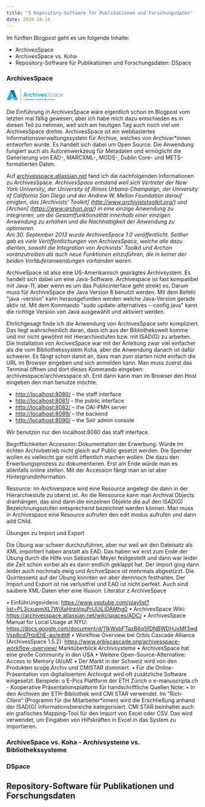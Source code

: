 ```yaml
---
title: "5 Repository-Software für Publikationen und Forschungsdaten"
date: 2020-10-16
---
```



Im fünften Blogpost geht es um folgende Inhalte:
* ArchivesSpace
* ArchivesSpace vs. Koha
* Repository-Software für Publikationen und Forschungsdaten: DSpace

### ArchivesSpace
<img alt="ArchivesSpace" src="https://github.com/stemorit/BAIN-Lerntagebuch/blob/master/_posts/img005%20ArchiveSpaceLogo.png?raw=true" width="30%"/>

Die Einführung in ArchivesSpace wäre eigentlich schon im Blogpost vom letzten mal fällig gewesen, aber ich habe mich dazu entschieden es in diesen Teil zu nehmen, weil sich am heutigen Tag auch noch viel um ArchivesSpace drehte. 
ArchivesSpace ist ein webbasiertes Informationsverwaltungssystem für Archive, welches von Archivar\*innen entworfen wurde. Es handelt sich dabei um Open Source. Die Anwendung fungiert auch als Autorenwerkzeug für Metadaten und ermöglicht die Generierung von EAD-, MARCXML-, MODS-, Dublin Core- und METS-formatierten Daten. 

Auf [archivesspace.atlassian.net](https://archivesspace.atlassian.net/wiki/spaces/ADC/overview) fand ich die nachfolgenden Informationen zu ArchivesSpace. *ArchivesSpace entstand weil sich Vertreter der New York University, der University of Illinois Urbana-Champaign, der University of California San Diego und der Andrew W. Mellon Foundation darauf einigten, das [Archivists' Toolkit] (http://www.archiviststoolkit.org/)  und [Archon] (https://www.archon.org/) in eine einzige Anwendung zu integrieren, um die Gesamtfunktionalität innerhalb einer einzigen Anwendung zu erhöhen und die Nachhaltigkeit der Anwendung zu optimieren.   
Am 30. September 2013 wurde ArchivesSpace 1.0 veröffentlicht.  Seither gab es viele Veröffentlichungen von ArchivesSpace, welche alle dazu dienten, sowohl die Integration von Archivists' Toolkit und Archon voranzutreiben als auch neue Funktionen einzuführen, die in keiner der beiden Vorläuferanwendungen vorhanden waren.*

ArchiveSpace ist also eine US-Amerikanisch geprägtes Archivsystem. Es handelt sich dabei um eine Java-Software. Archivespace ist fast kompatibel mit Java-11, aber wenn es um das Publicinterface geht streikt es. Darum muss für ArchiveSpace die Java Version 8 benutzt werden. Mit dem Befehl "java -version" kann herausgefunden werden welche Java-Version gerade aktiv ist. Mit dem Kommando "sudo update-alternatives --config java" kann die richtige Version von Java ausgewählt und aktiviert werden.

Ehrlichgesagt finde ich die Anwendung von ArchivesSpace sehr kompliziert. Das liegt wahrscheinlich daran, dass ich aus der Bibliothekswelt komme und mir nicht gewöhnt mit Hierarchiestufen bzw. mit ISAD(G) zu arbeiten. Die Installation von ArcivesSpace war mit der Anleitung zwar viel einfacher als die vom Bibliothekssystem Koha, aber die Anwendung danach ist dafür schwerer. Es fängt schon damit an, dass man zum starten nicht einfach die URL im Browser eingeben und sich anmelden kann. Man muss zuerst das Terminal öffnen und dort dieses Kommando eingeben: archivesspace/archivesspace.sh. Erst dann kann man im Browser den Host eingeben den man benutze möchte.

* [http://localhost:8080/](http://localhost:8080/) – the staff interface
* [http://localhost:8081/](http://localhost:8081/) – the public interface
* [http://localhost:8082/](http://localhost:8082/) – the OAI-PMH server
* [http://localhost:8089/](http://localhost:8089/) – the backend
* [http://localhost:8090/](http://localhost:8090/) – the Solr admin console

Wir benutzen nur den localhost:8080 das staff interface.



Begrifflichkeiten
Accession: 
Dokumentation der Erwerbung. Würde im echten Archivbetrieb nicht gleich auf Public gesetzt werden. Die Spender wollen es vielleicht gar nicht öffentlich machen wollen. Die dazu den Erwerbungsprozess zu dokumentieren. Erst am Ende würde man es allenfalls online stellen. Mit der Accession fängt man an ist aber Hintergrundinformation.

Resource:
Im Archivespace wird eine Resource angelegt die dann in der Hierarchiestufe zu oberst ist. An die Ressource kann man Archival Objects dranhängen, das sind dann die einzelnen Objekte die auf den ISAD(G) Bezeichnungsstufen entsprechend bezeichnet werden können. Man muss in Archivespace eine Resource aufrufen den edit modus aufrufen und dann add Child.

Übungen zu Import und Export

Die Übung war schwer durchzuführen, aber nur weil wir den Dateisatz als XML importiert haben anstatt als EAD. Das haben wir erst zum Ende der Übung durch die Hilfe von Sebastian Meyer festgestellt und dann war leider die Zeit schon vorbei als es dann endlich geklappt hat. Der Import ging dann leider auch nochmals ewig und ArchveSpace ist mehrmals abgestürzt. 
Die Quintessenz auf der Übung konnten wir aber dennnoch festhalten. Der Import und Export ist nie verlustfrei und EAD ist nicht perfekt. Auch sind saubere XML-Daten eher eine Illusion.
Literatur z ArchiveSpace

•	Einführungsvideos: https://www.youtube.com/playlist?list=PL3cxupmXL7WiXaHnpVquPrUUiLiDAMhg0
•	ArchivesSpace Wiki: https://archivesspace.atlassian.net/wiki/spaces/ADC/
•	ArchivesSpace Manual for Local Usage at NYU: https://docs.google.com/document/d/11kWxbFTazB6q5fDNBWDHJxMf3wdVsp8cd7HzjEhE-ao/edit#
•	Workflow Overview bei Orbis Cascade Alliance (ArchivesSpace 1.5.2): https://www.orbiscascade.org/achivesspace-workflow-overview/
Marktüberblick Archivsysteme
•	ArchivesSpace hat eine große Community in den USA
•	Weitere Open-Source-Alternative: Access to Memory (AtoM)
•	Der Markt in der Schweiz wird von den Produkten scope.Archiv und CMISTAR dominiert.
•	Für die Online-Präsentation von digitalisiertem Archivgut wird oft zusätzliche Software eingesetzt. Beispiele:
o	E-Pics Plattform der ETH Zürich
o	e-manuscripta.ch - Kooperative Präsentationsplattorm für handschriftliche Quellen
Note:
•	In den Archiven der ETH-Bibliothek wird CMI STAR verwendet. Im “Rich-Client” (Programm für die Mitarbeiter*innen) wird die Erschließung anhand der ISAD(G) Informationsbereiche kategorisiert. CMI STAR beinhaltet auch ein grafisches Mapping-Tool für den Import von Excel oder CSV. Das wird verwendet, um Eingaben von Hilfskräften in Excel in das System zu importieren.


### ArchiveSpace vs. Koha - Archivsysteme vs. Bibliothekssysteme


### DSpace

## Repository-Software für Publikationen und Forschungsdaten

